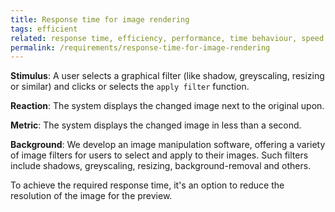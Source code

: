 ```yaml
---
title: Response time for image rendering
tags: efficient
related: response time, efficiency, performance, time behaviour, speed
permalink: /requirements/response-time-for-image-rendering
---
```


<div class="quality-requirement" markdown="1">

**Stimulus**: A user selects a graphical filter (like shadow, greyscaling, resizing or similar) and clicks or selects the `apply filter` function. 

**Reaction**: The system displays the changed image next to the original upon.

**Metric**: The system displays the changed image in less than a second.

**Background**: We develop an image manipulation software, offering a variety of image filters for users to select and apply to their images. Such filters include shadows, greyscaling, resizing, background-removal and others.

To achieve the required response time, it's an option to reduce the resolution of the image for the preview.
</div><br>


